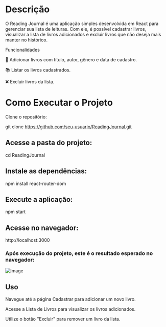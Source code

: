 # Descrição

O Reading Journal é uma aplicação simples desenvolvida em React para gerenciar sua lista de leituras. Com ele, é possível cadastrar livros, visualizar a lista de livros adicionados e excluir livros que não deseja mais manter no histórico.

Funcionalidades

📖 Adicionar livros com título, autor, gênero e data de cadastro.

📚 Listar os livros cadastrados.

❌ Excluir livros da lista.


# Como Executar o Projeto

Clone o repositório:

git clone https://github.com/seu-usuario/ReadingJournal.git

## Acesse a pasta do projeto:

cd ReadingJournal

## Instale as dependências:

npm install react-router-dom

## Execute a aplicação:

npm start

## Acesse no navegador:

http://localhost:3000

### Após execução do projeto, este é o resultado esperado no navegador:

![image](https://github.com/user-attachments/assets/16c6990a-d0ea-424c-a761-94d256c203e2)

## Uso

Navegue até a página Cadastrar para adicionar um novo livro.

Acesse a Lista de Livros para visualizar os livros adicionados.

Utilize o botão "Excluir" para remover um livro da lista.
